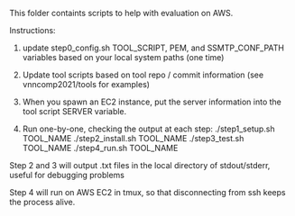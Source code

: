 This folder containts scripts to help with evaluation on AWS.

Instructions:

1. update step0_config.sh TOOL_SCRIPT, PEM, and SSMTP_CONF_PATH variables based on your local system paths (one time)

2. Update tool scripts based on tool repo / commit information (see vnncomp2021/tools for examples)

3. When you spawn an EC2 instance, put the server information into the tool script SERVER variable.

3. Run one-by-one, checking the output at each step:
./step1_setup.sh TOOL_NAME
./step2_install.sh TOOL_NAME
./step3_test.sh TOOL_NAME
./step4_run.sh TOOL_NAME

Step 2 and 3 will output .txt files in the local directory of stdout/stderr, useful for debugging problems

Step 4 will run on AWS EC2 in tmux, so that disconnecting from ssh keeps the process alive.
